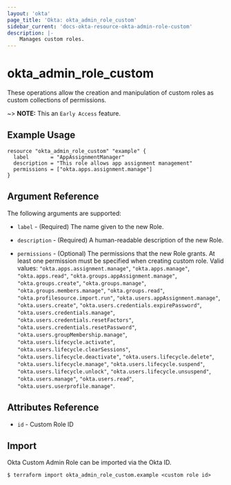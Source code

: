 ```yaml
---
layout: 'okta'
page_title: 'Okta: okta_admin_role_custom'
sidebar_current: 'docs-okta-resource-okta-admin-role-custom'
description: |-
    Manages custom roles.
---
```


# okta_admin_role_custom

These operations allow the creation and manipulation of custom roles as custom collections of permissions.

~> **NOTE:** This an `Early Access` feature.

## Example Usage

```hcl
resource "okta_admin_role_custom" "example" {
  label       = "AppAssignmentManager"
  description = "This role allows app assignment management"
  permissions = ["okta.apps.assignment.manage"]
}
```

## Argument Reference

The following arguments are supported:

- `label` - (Required) The name given to the new Role.

- `description` - (Required) A human-readable description of the new Role.

- `permissions` - (Optional) The permissions that the new Role grants. At least one
  permission must be specified when creating custom role. Valid values: `"okta.apps.assignment.manage"`,
`"okta.apps.manage"`,
`"okta.apps.read"`,
`"okta.groups.appAssignment.manage"`,
`"okta.groups.create"`,
`"okta.groups.manage"`,
`"okta.groups.members.manage"`,
`"okta.groups.read"`,
`"okta.profilesource.import.run"`,
`"okta.users.appAssignment.manage"`,
`"okta.users.create"`,
`"okta.users.credentials.expirePassword"`,
`"okta.users.credentials.manage"`,
`"okta.users.credentials.resetFactors"`,
`"okta.users.credentials.resetPassword"`,
`"okta.users.groupMembership.manage"`,
`"okta.users.lifecycle.activate"`,
`"okta.users.lifecycle.clearSessions"`,
`"okta.users.lifecycle.deactivate"`,
`"okta.users.lifecycle.delete"`,
`"okta.users.lifecycle.manage"`,
`"okta.users.lifecycle.suspend"`,
`"okta.users.lifecycle.unlock"`,
`"okta.users.lifecycle.unsuspend"`,
`"okta.users.manage"`,
`"okta.users.read"`,
`"okta.users.userprofile.manage"`.

## Attributes Reference

- `id` - Custom Role ID

## Import

Okta Custom Admin Role can be imported via the Okta ID.

```
$ terraform import okta_admin_role_custom.example <custom role id>
```
